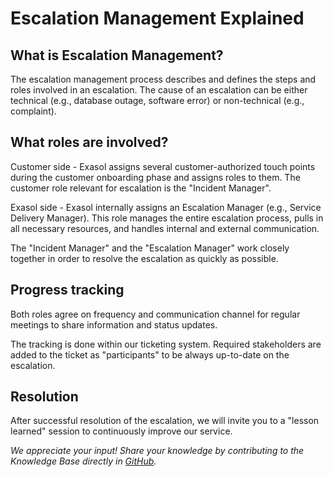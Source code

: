 # Escalation Management Explained 

## What is Escalation Management?
The escalation management process describes and defines the steps and roles involved in an escalation. The cause of an escalation can be either technical (e.g., database outage, software error) or non-technical (e.g., complaint). 

## What roles are involved?
Customer side - Exasol assigns several customer-authorized touch points during the customer onboarding phase and assigns roles to them. The customer role relevant for escalation is the "Incident Manager".

Exasol side - Exasol internally assigns an Escalation Manager (e.g., Service Delivery Manager). This role manages the entire escalation process, pulls in all necessary resources, and handles internal and external communication.

The "Incident Manager" and the "Escalation Manager" work closely together in order to resolve the escalation as quickly as possible.

## Progress tracking

Both roles agree on frequency and communication channel for regular meetings to share information and status updates.

The tracking is done within our ticketing system. Required stakeholders are added to the ticket as "participants" to be always up-to-date on the escalation.

## Resolution

After successful resolution of the escalation, we will invite you to a "lesson learned" session to continuously improve our service. 

*We appreciate your input! Share your knowledge by contributing to the Knowledge Base directly in [GitHub](https://github.com/exasol/public-knowledgebase).* 